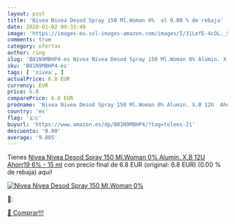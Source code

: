 ```yaml
---
layout: post
title: 'Nivea Nivea Desod Spray 150 Ml.Woman 0%  al 0.00 % de rebaja'
date: 2020-01-02 09:33:49
image: 'https://images-eu.ssl-images-amazon.com/images/I/31LefE-4cOL._SL200_.jpg'
comments: true
category: ofertas
author: ring
slug: 'B01N9MBHP4-es Nivea Nivea Desod Spray 150 Ml.Woman 0% Alumin. X.B 12U...'
sku: 'B01N9MBHP4-es'
tags: [ 'nivea', ]
actualPrice: 6.8 EUR
currency: EUR
price: 6.8
comparePrice: 6.8 EUR
prodname: 'Nivea Nivea Desod Spray 150 Ml.Woman 0% Alumin. X.B 12U  Ahorr19 6% - 15 ml'
country: 'es'
flag: '🇪🇸'
buyurl: 'https://www.amazon.es/dp/B01N9MBHP4/?tag=tolees-21'
descuento: '0.00'
average: '9.805'
---
```


Tienes [Nivea Nivea Desod Spray 150 Ml.Woman 0% Alumin. X.B 12U  Ahorr19 6% - 15 ml](https://www.amazon.es/dp/B01N9MBHP4/?tag=tolees-21) con precio final de  6.8 EUR (original: 6.8 EUR) (0.00 %  de rebaja) aqui!

[![Nivea Nivea Desod Spray 150 Ml.Woman 0% ](https://images-eu.ssl-images-amazon.com/images/I/31LefE-4cOL._SL200_.jpg)](https://www.amazon.es/dp/B01N9MBHP4/?tag=tolees-21)

🔎:


[🛒 Comprar!!!](https://www.amazon.es/dp/B01N9MBHP4/?tag=tolees-21)
